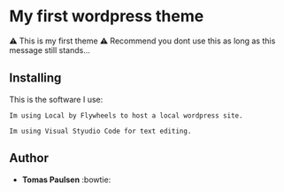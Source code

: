 # My first wordpress theme
:warning: This is my first theme :warning:
Recommend you dont use this as long as this message still stands... 

## Installing
This is the software I use:
```
Im using Local by Flywheels to host a local wordpress site.

Im using Visual Styudio Code for text editing.
```

## Author
* **Tomas Paulsen** :bowtie:
